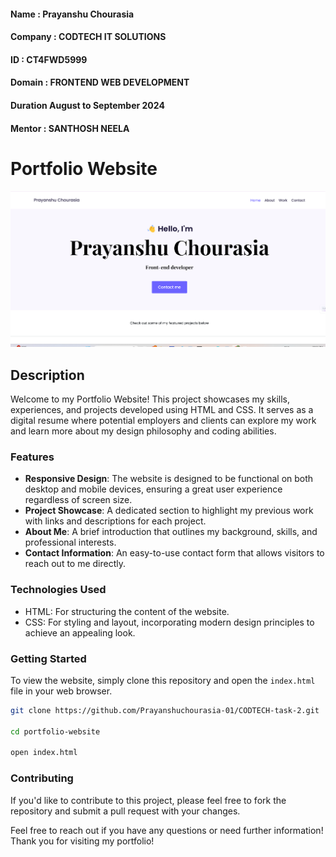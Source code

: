 #### Name : Prayanshu Chourasia 
#### Company : CODTECH IT SOLUTIONS
#### ID : CT4FWD5999
#### Domain  : FRONTEND WEB DEVELOPMENT
#### Duration August to September 2024 
#### Mentor : SANTHOSH NEELA

# Portfolio Website

![ScreenShot of Output ](https://github.com/Prayanshuchourasia-01/CODTECH-task-2/blob/f7189796415304ef8213152415024da79d0e7516/Screenshot%202024-08-29%20200456.png)
## Description

Welcome to my Portfolio Website! This project showcases my skills, experiences, and projects developed using HTML and CSS. It serves as a digital resume where potential employers and clients can explore my work and learn more about my design philosophy and coding abilities.


### Features

- **Responsive Design**: The website is designed to be functional on both desktop and mobile devices, ensuring a great user experience regardless of screen size.
- **Project Showcase**: A dedicated section to highlight my previous work with links and descriptions for each project.
- **About Me**: A brief introduction that outlines my background, skills, and professional interests.
- **Contact Information**: An easy-to-use contact form that allows visitors to reach out to me directly.

### Technologies Used

- HTML: For structuring the content of the website.
- CSS: For styling and layout, incorporating modern design principles to achieve an appealing look.

### Getting Started

To view the website, simply clone this repository and open the `index.html` file in your web browser. 

```bash
git clone https://github.com/Prayanshuchourasia-01/CODTECH-task-2.git

cd portfolio-website

open index.html
```

### Contributing

If you'd like to contribute to this project, please feel free to fork the repository and submit a pull request with your changes.



Feel free to reach out if you have any questions or need further information! Thank you for visiting my portfolio!
